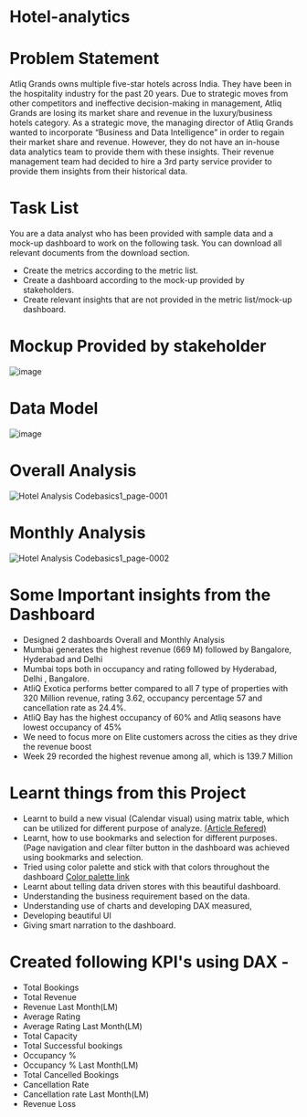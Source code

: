 # Hotel-analytics

# Problem Statement
Atliq Grands owns multiple five-star hotels across India. They have been in the hospitality industry for the past 20 years. Due to strategic moves from other competitors and ineffective decision-making in management, Atliq Grands are losing its market share and revenue in the luxury/business hotels category. As a strategic move, the managing director of Atliq Grands wanted to incorporate “Business and Data Intelligence” in order to regain their market share and revenue. However, they do not have an in-house data analytics team to provide them with these insights.
Their revenue management team had decided to hire a 3rd party service provider to provide them insights from their historical data.

# Task List
You are a data analyst who has been provided with sample data and a mock-up dashboard to work on the following task. You can download all relevant documents from the download section.

- Create the metrics according to the metric list.
- Create a dashboard according to the mock-up provided by stakeholders.
- Create relevant insights that are not provided in the metric list/mock-up dashboard.

# Mockup Provided by stakeholder

![image](https://user-images.githubusercontent.com/114512832/196051872-01b02cf6-e4e3-4b5e-8703-9ad0dec3426a.png)


# Data Model

![image](https://user-images.githubusercontent.com/114512832/196050626-46a8cf29-0376-4b4f-bef1-b841e176dbfa.png)


# Overall Analysis

![Hotel Analysis Codebasics1_page-0001](https://user-images.githubusercontent.com/114512832/196265240-a7990e4f-42d3-4667-9124-a77a681f4c51.jpg)

# Monthly Analysis

![Hotel Analysis Codebasics1_page-0002](https://user-images.githubusercontent.com/114512832/196265275-a8cc1996-0efe-4351-b991-65ad9959a696.jpg)

# Some Important insights from the Dashboard

- Designed 2 dashboards Overall and Monthly Analysis
- Mumbai generates the highest revenue (669 M) followed by Bangalore, Hyderabad and Delhi
- Mumbai tops both in occupancy and rating followed by Hyderabad, Delhi , Bangalore.
- AtliQ Exotica performs better compared to all 7 type of properties with 320 Million revenue, rating 3.62, occupancy percentage 57 and cancellation rate as 24.4%.
- AtliQ Bay has the highest occupancy of 60% and Atliq seasons have lowest occupancy of 45%
- We need to focus more on Elite customers across the cities as they drive the revenue boost
- Week 29 recorded the highest revenue among all, which is 139.7 Million


# Learnt things from this Project
- Learnt to build a new visual (Calendar visual) using matrix table, which can be utilized for different purpose of analyze. [(Article Refered)](https://www.linkedin.com/pulse/calendar-matrix-syed-ahmed-ali/?trackingId=VgyLpo%2BYxVRs8tD03PXcPQ%3D%3D)
- Learnt, how to use bookmarks and selection for different purposes. (Page navigation and clear filter button in the dashboard was achieved using bookmarks and selection.
- Tried using color palette and stick with that colors throughout the dashboard [Color palette link](https://colorhunt.co/palette/06113cff8c32ddddddeeeeee)
- Learnt about telling data driven stores with this beautiful dashboard.
- Understanding the business requirement based on the data.
- Understanding use of charts and developing DAX measured,
- Developing beautiful UI
- Giving smart narration to the dashboard.


# Created following KPI's using DAX -

- Total Bookings
- Total Revenue
- Revenue Last Month(LM)
- Average Rating
- Average Rating Last Month(LM)
- Total Capacity
- Total Successful bookings
- Occupancy %
- Occupancy % Last Month(LM)
- Total Cancelled Bookings
- Cancellation Rate
- Cancellation rate Last Month(LM)
- Revenue Loss




